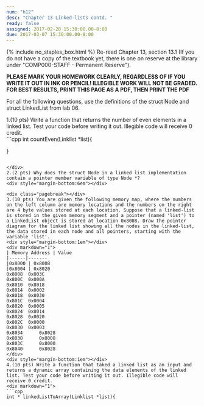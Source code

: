 ```yaml
---
num: "h12"
desc: "Chapter 13 Linked-lists contd. "
ready: false
assigned: 2017-02-28 15:30:00.00-8:00
due: 2017-03-07 15:30:00.00-8:00
---
```

{% include no_staples_box.html %}
Re-read Chapter 13, section 13.1 (If you do not have a copy of the textbook yet, there is one on reserve at the library under "COMP000-STAFF - Permanent Reserve"). 

<b>PLEASE MARK YOUR HOMEWORK CLEARLY, REGARDLESS OF IF YOU WRITE IT OUT IN INK OR PENCIL! ILLEGIBLE WORK WILL NOT BE GRADED. <br/>
FOR BEST RESULTS, PRINT THIS PAGE AS A PDF, THEN PRINT THE PDF</b>

For all the following questions, use the definitions of the struct Node and struct LinkedList from lab 06.
<div style="margin-bottom:1em"></div>
1.(10 pts) Write a function that returns the number of even elements in a linked list. Test your code before writing it out. Illegible code will receive 0 credit.
<div markdown="1">
```cpp
int countEven(Linklist *list){
	



















}
```

</div>
2.(2 pts) Why does the struct Node in a linked list implementation contain a pointer member variable of type Node *?
<div style="margin-bottom:6em"></div>

<div class="pagebreak"></div>
3.(10 pts) You are given the following memory map, where the numbers on the left column are memory locations and the numbers on the right are 4 byte values stored at each location. Suppose that a linked-list is stored in the given memory segment and a pointer (named 'list') to a LinkedList object is stored at location 0x8008. Draw the pointer diagram for the linked list showing all the nodes in the linked-list, the data stored in each node and all pointers, starting with the variable 'list'. 
<div style="margin-bottom:1em"></div> 
<div markdown="1">
| Memory Address | Value
|------|------- 
|0x8000 | 0x8008
|0x8004	| 0x8020
0x8008	0x803C
0x800C	0x000A
0x8010	0x8018
0x8014	0x0002
0x8018	0x8030
0x801C	0x0004
0x8020	0x0005
0x8024	0x8014
0x8028	0x0020
0x802C	0x0000
0x8030	0x0003
0x8034		0x8028
0x8038		0x8008
0x803C		0x8000
0x8040		0x8028
</div>
<div style="margin-bottom:1em"></div> 
4.(10 pts) Write a function that taked a linked list as an input and returns a dynamic array containing the data elements of the linked list. Test your code before writing it out. Illegible code will receive 0 credit.
<div markdown="1">
```cpp
int * linkedListToArray(Linklist *list){
```


